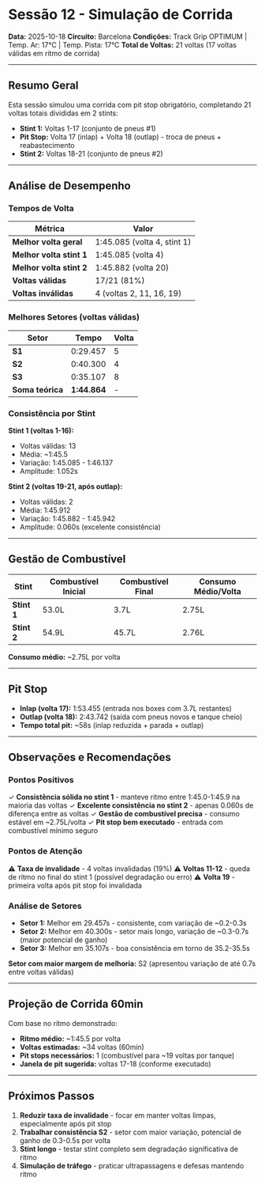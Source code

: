 # Sessão 12 - Simulação de Corrida

**Data:** 2025-10-18
**Circuito:** Barcelona
**Condições:** Track Grip OPTIMUM | Temp. Ar: 17°C | Temp. Pista: 17°C
**Total de Voltas:** 21 voltas (17 voltas válidas em ritmo de corrida)

---

## Resumo Geral

Esta sessão simulou uma corrida com pit stop obrigatório, completando 21 voltas totais divididas em 2 stints:

- **Stint 1:** Voltas 1-17 (conjunto de pneus #1)
- **Pit Stop:** Volta 17 (inlap) + Volta 18 (outlap) - troca de pneus + reabastecimento
- **Stint 2:** Voltas 18-21 (conjunto de pneus #2)

---

## Análise de Desempenho

### Tempos de Volta

| Métrica | Valor |
|---------|-------|
| **Melhor volta geral** | 1:45.085 (volta 4, stint 1) |
| **Melhor volta stint 1** | 1:45.085 (volta 4) |
| **Melhor volta stint 2** | 1:45.882 (volta 20) |
| **Voltas válidas** | 17/21 (81%) |
| **Voltas inválidas** | 4 (voltas 2, 11, 16, 19) |

### Melhores Setores (voltas válidas)

| Setor | Tempo | Volta |
|-------|-------|-------|
| **S1** | 0:29.457 | 5 |
| **S2** | 0:40.300 | 4 |
| **S3** | 0:35.107 | 8 |
| **Soma teórica** | **1:44.864** | - |

### Consistência por Stint

**Stint 1 (voltas 1-16):**
- Voltas válidas: 13
- Média: ~1:45.5
- Variação: 1:45.085 - 1:46.137
- Amplitude: 1.052s

**Stint 2 (voltas 19-21, após outlap):**
- Voltas válidas: 2
- Média: 1:45.912
- Variação: 1:45.882 - 1:45.942
- Amplitude: 0.060s (excelente consistência)

---

## Gestão de Combustível

| Stint | Combustível Inicial | Combustível Final | Consumo Médio/Volta |
|-------|---------------------|-------------------|---------------------|
| **Stint 1** | 53.0L | 3.7L | 2.75L |
| **Stint 2** | 54.9L | 45.7L | 2.76L |

**Consumo médio:** ~2.75L por volta

---

## Pit Stop

- **Inlap (volta 17):** 1:53.455 (entrada nos boxes com 3.7L restantes)
- **Outlap (volta 18):** 2:43.742 (saída com pneus novos e tanque cheio)
- **Tempo total pit:** ~58s (inlap reduzida + parada + outlap)

---

## Observações e Recomendações

### Pontos Positivos
✓ **Consistência sólida no stint 1** - manteve ritmo entre 1:45.0-1:45.9 na maioria das voltas
✓ **Excelente consistência no stint 2** - apenas 0.060s de diferença entre as voltas
✓ **Gestão de combustível precisa** - consumo estável em ~2.75L/volta
✓ **Pit stop bem executado** - entrada com combustível mínimo seguro

### Pontos de Atenção
⚠ **Taxa de invalidade** - 4 voltas invalidadas (19%)
⚠ **Voltas 11-12** - queda de ritmo no final do stint 1 (possível degradação ou erro)
⚠ **Volta 19** - primeira volta após pit stop foi invalidada

### Análise de Setores
- **Setor 1:** Melhor em 29.457s - consistente, com variação de ~0.2-0.3s
- **Setor 2:** Melhor em 40.300s - setor mais longo, variação de ~0.3-0.7s (maior potencial de ganho)
- **Setor 3:** Melhor em 35.107s - boa consistência em torno de 35.2-35.5s

**Setor com maior margem de melhoria:** S2 (apresentou variação de até 0.7s entre voltas válidas)

---

## Projeção de Corrida 60min

Com base no ritmo demonstrado:

- **Ritmo médio:** ~1:45.5 por volta
- **Voltas estimadas:** ~34 voltas (60min)
- **Pit stops necessários:** 1 (combustível para ~19 voltas por tanque)
- **Janela de pit sugerida:** voltas 17-18 (conforme executado)

---

## Próximos Passos

1. **Reduzir taxa de invalidade** - focar em manter voltas limpas, especialmente após pit stop
2. **Trabalhar consistência S2** - setor com maior variação, potencial de ganho de 0.3-0.5s por volta
3. **Stint longo** - testar stint completo sem degradação significativa de ritmo
4. **Simulação de tráfego** - praticar ultrapassagens e defesas mantendo ritmo
